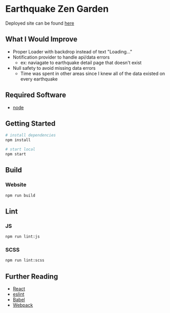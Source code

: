 # Earthquake Zen Garden

Deployed site can be found [here](https://earthquake-zen-garden-15266.web.app)

## What I Would Improve

- Proper Loader with backdrop instead of text "Loading..."
- Notification provider to handle api/data errors
  - ex: naviagate to earthquake detail page that doesn't exist
- Null safety to avoid missing data errors
  - Time was spent in other areas since I knew all of the data existed on every earthquake

## Required Software

- [node](https://github.com/nvm-sh/nvm#installing-and-updating)

## Getting Started

```bash
# install dependencies
npm install

# start local
npm start
```

## Build

### Website

```bash
npm run build
```

## Lint

### JS

```bash
npm run lint:js
```

### SCSS

```bash
npm run lint:scss
```

## Further Reading

- [React](https://reactjs.org/)
- [eslint](https://eslint.org/)
- [Babel](https://babeljs.io/)
- [Webpack](https://webpack.js.org/)
